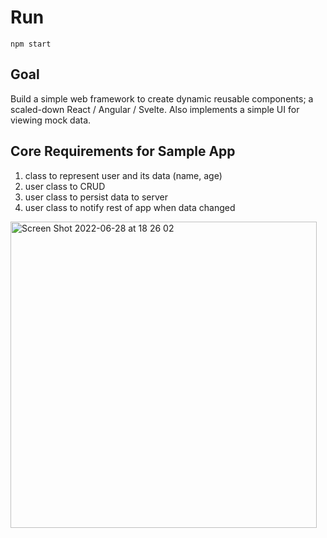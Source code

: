 # Run
`npm start`

## Goal

Build a simple web framework to create dynamic reusable components; a scaled-down React / Angular / Svelte.
Also implements a simple UI for viewing mock data.

## Core Requirements for Sample App

1. class to represent user and its data (name, age)
1. user class to CRUD
1. user class to persist data to server
1. user class to notify rest of app when data changed

<img width="490" alt="Screen Shot 2022-06-28 at 18 26 02" src="https://user-images.githubusercontent.com/44284799/176314718-26b40d86-adae-4977-8cd6-2d1bc1ae5d09.png">
